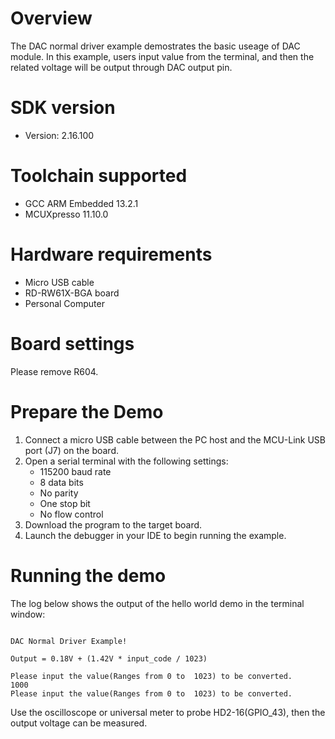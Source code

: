 Overview
========
The DAC normal driver example demostrates the basic useage of DAC module. In this example, users input value from the
terminal, and then the related voltage will be output through DAC output pin.

SDK version
===========
- Version: 2.16.100

Toolchain supported
===================
- GCC ARM Embedded  13.2.1
- MCUXpresso  11.10.0

Hardware requirements
=====================
- Micro USB cable
- RD-RW61X-BGA board
- Personal Computer

Board settings
==============
Please remove R604.

Prepare the Demo
================
1.  Connect a micro USB cable between the PC host and the MCU-Link USB port (J7) on the board.
2.  Open a serial terminal with the following settings:
    - 115200 baud rate
    - 8 data bits
    - No parity
    - One stop bit
    - No flow control
3.  Download the program to the target board.
4.  Launch the debugger in your IDE to begin running the example.

Running the demo
================
The log below shows the output of the hello world demo in the terminal window:
~~~~~~~~~~~~~~~~~~~~~~~~~~~~~~~~~~~

DAC Normal Driver Example!

Output = 0.18V + (1.42V * input_code / 1023)

Please input the value(Ranges from 0 to  1023) to be converted.
1000
Please input the value(Ranges from 0 to  1023) to be converted.

~~~~~~~~~~~~~~~~~~~~~~~~~~~~~~~~~~~
Use the oscilloscope or universal meter to probe HD2-16(GPIO_43), then the output voltage can be measured.
